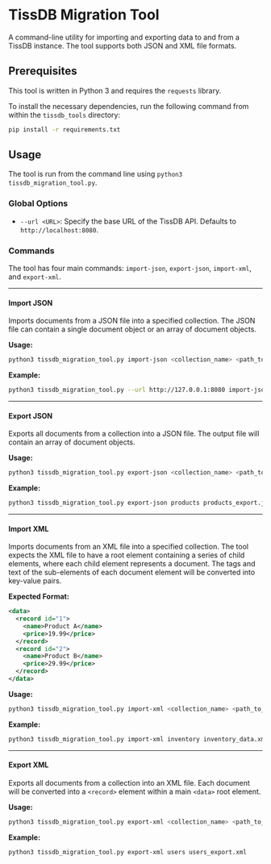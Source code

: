 # TissDB Migration Tool

A command-line utility for importing and exporting data to and from a TissDB instance. The tool supports both JSON and XML file formats.

## Prerequisites

This tool is written in Python 3 and requires the `requests` library.

To install the necessary dependencies, run the following command from within the `tissdb_tools` directory:
```bash
pip install -r requirements.txt
```

## Usage

The tool is run from the command line using `python3 tissdb_migration_tool.py`.

### Global Options

- `--url <URL>`: Specify the base URL of the TissDB API. Defaults to `http://localhost:8080`.

### Commands

The tool has four main commands: `import-json`, `export-json`, `import-xml`, and `export-xml`.

---

#### Import JSON

Imports documents from a JSON file into a specified collection. The JSON file can contain a single document object or an array of document objects.

**Usage:**
```bash
python3 tissdb_migration_tool.py import-json <collection_name> <path_to_file.json>
```

**Example:**
```bash
python3 tissdb_migration_tool.py --url http://127.0.0.1:8080 import-json users users_data.json
```

---

#### Export JSON

Exports all documents from a collection into a JSON file. The output file will contain an array of document objects.

**Usage:**
```bash
python3 tissdb_migration_tool.py export-json <collection_name> <path_to_output.json>
```

**Example:**
```bash
python3 tissdb_migration_tool.py export-json products products_export.json
```

---

#### Import XML

Imports documents from an XML file into a specified collection. The tool expects the XML file to have a root element containing a series of child elements, where each child element represents a document. The tags and text of the sub-elements of each document element will be converted into key-value pairs.

**Expected Format:**
```xml
<data>
  <record id="1">
    <name>Product A</name>
    <price>19.99</price>
  </record>
  <record id="2">
    <name>Product B</name>
    <price>29.99</price>
  </record>
</data>
```

**Usage:**
```bash
python3 tissdb_migration_tool.py import-xml <collection_name> <path_to_file.xml>
```

**Example:**
```bash
python3 tissdb_migration_tool.py import-xml inventory inventory_data.xml
```

---

#### Export XML

Exports all documents from a collection into an XML file. Each document will be converted into a `<record>` element within a main `<data>` root element.

**Usage:**
```bash
python3 tissdb_migration_tool.py export-xml <collection_name> <path_to_output.xml>
```

**Example:**
```bash
python3 tissdb_migration_tool.py export-xml users users_export.xml
```
